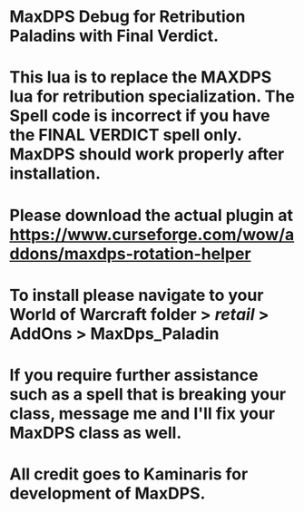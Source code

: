 # MaxDPS Debug for Retribution Paladins with Final Verdict.

# This lua is to replace the MAXDPS lua for retribution specialization. The Spell code is incorrect if you have the FINAL VERDICT spell only. MaxDPS should work properly after installation.
# Please download the actual plugin at https://www.curseforge.com/wow/addons/maxdps-rotation-helper

# To install please navigate to your World of Warcraft folder > _retail_ > AddOns > MaxDps_Paladin


# If you require further assistance such as a spell that is breaking your class, message me and I'll fix your MaxDPS class as well. 

# All credit goes to Kaminaris for development of MaxDPS.
